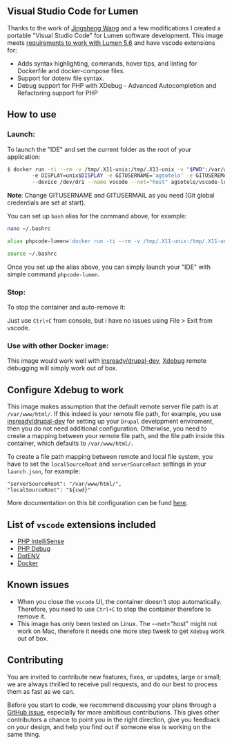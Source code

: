 ## Visual Studio Code for Lumen
Thanks to the work of [Jingsheng Wang](https://github.com/INsReady/docker-vscode-php) and a few modifications I created a portable "Visual Studio Code" for Lumen software development. This image meets [requirements to work with Lumen 5.6](https://lumen.laravel.com/docs/5.6#server-requirements) and have vscode extensions for:

- Adds syntax highlighting, commands, hover tips, and linting for Dockerfile and docker-compose files.
- Support for dotenv file syntax.
- Debug support for PHP with XDebug - Advanced Autocompletion and Refactoring support for PHP

## How to use

### Launch:

To launch the "IDE" and set the current folder as the root of your application:

```bash
$ docker run -ti --rm -v /tmp/.X11-unix:/tmp/.X11-unix -v "$PWD":/var/www/html \ 
        -e DISPLAY=unix$DISPLAY -e GITUSERNAME='agsotelo' -e GITUSEREMAIL='agsotelo@gmail.com' \ 
        --device /dev/dri --name vscode --net="host" agsotelo/vscode-lumen
```

**Note**: Change GITUSERNAME and GITUSERMAIL as you need (Git global credentials are set at start).

You can set up `bash` alias for the command above, for example:

```bash
nano ~/.bashrc

alias phpcode-lumen='docker run -ti --rm -v /tmp/.X11-unix:/tmp/.X11-unix -v "$PWD":/var/www/html -e DISPLAY=unix$DISPLAY -e GITUSERNAME='agsotelo' -e GITUSEREMAIL='agsotelo@gmail.com' -e DISPLAY=unix$DISPLAY --device /dev/dri --name vscode --net="host" vscode-lumen'

source ~/.bashrc
```

Once you set up the alias above, you can simply launch your "IDE" with simple command `phpcode-lumen`.

### Stop:

To stop the container and auto-remove it:

Just use `Ctrl+C` from console, but i have no issues using File > Exit from vscode.

### Use with other Docker image:

This image would work well with [insready/drupal-dev](https://hub.docker.com/r/insready/drupal-dev/), [Xdebug](https://xdebug.org/) remote debugging will simply work out of box.

## Configure Xdebug to work
This image makes assumption that the default remote server file path is at `/var/www/html/`. If this indeed is your remote file path, for example, you use [insready/drupal-dev](https://hub.docker.com/r/insready/drupal-dev/) for setting up your `Drupal` develppment enviroment, then you do not need additional configuration. Otherwise, you need to create a mapping between your remote file path, and the file path inside this container, which defaults to `/var/www/html/`.

To create a file path mapping between remote and local file system, you have to set the `localSourceRoot` and `serverSourceRoot` settings in your `launch.json`, for example:

```
"serverSourceRoot": "/var/www/html/",
"localSourceRoot": "${cwd}"
```

More documentation on this bit configuration can be fund [here](https://github.com/felixfbecker/vscode-php-debug#remote-host-debugging).

## List of `vscode` extensions included

* [PHP IntelliSense](https://marketplace.visualstudio.com/items?itemName=felixfbecker.php-intellisense)
* [PHP Debug](https://marketplace.visualstudio.com/items?itemName=felixfbecker.php-debug)
* [DotENV](https://marketplace.visualstudio.com/items?itemName=mikestead.dotenv)
* [Docker](https://marketplace.visualstudio.com/items?itemName=PeterJausovec.vscode-docker)

## Known issues

* When you close the `vscode` UI, the container doesn't stop automatically. Therefore, you need to use `Ctrl+C` to stop the container therefore to remove it.
* This image has only been tested on Linux. The --net="host" might not work on Mac, therefore it needs one more step tweek to get `Xdebug` work out of box.

## Contributing
You are invited to contribute new features, fixes, or updates, large or small; we are always thrilled to receive pull requests, and do our best to process them as fast as we can.

Before you start to code, we recommend discussing your plans through a [GitHub issue](https://github.com/INsReady/docker-vscode-php/issues), especially for more ambitious contributions. This gives other contributors a chance to point you in the right direction, give you feedback on your design, and help you find out if someone else is working on the same thing.
